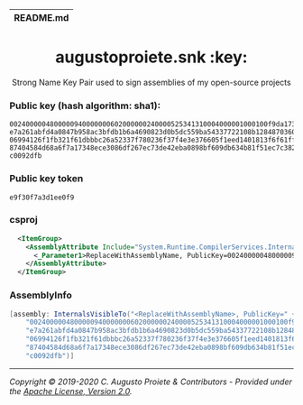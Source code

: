 | README.md |
|:---|

<h1 align="center">augustoproiete.snk :key:</h1>
<div align="center">

Strong Name Key Pair used to sign assemblies of my open-source projects

</div>

### Public key (hash algorithm: sha1):
```
0024000004800000940000000602000000240000525341310004000001000100f9da1733f4a1fe
e7a261abfd4a0847b958ac3bfdb1b6a4690823d0b5dc559ba54337722108b1284870360a8d062a
06994126f1fb321f61dbbbc26a52337f780236f37f4e3e376605f1eed1401813f6f61fff6c9c16
87404584d68a6f7a17348ece3086df267ec73de42eba0898bf609db634b81f51ec7c38200a17a3
c0092dfb
```

### Public key token
```
e9f30f7a3d1ee0f9
```

### csproj

```xml
  <ItemGroup>
    <AssemblyAttribute Include="System.Runtime.CompilerServices.InternalsVisibleTo">
      <_Parameter1>ReplaceWithAssemblyName, PublicKey=0024000004800000940000000602000000240000525341310004000001000100f9da1733f4a1fee7a261abfd4a0847b958ac3bfdb1b6a4690823d0b5dc559ba54337722108b1284870360a8d062a06994126f1fb321f61dbbbc26a52337f780236f37f4e3e376605f1eed1401813f6f61fff6c9c1687404584d68a6f7a17348ece3086df267ec73de42eba0898bf609db634b81f51ec7c38200a17a3c0092dfb</_Parameter1>
    </AssemblyAttribute>
  </ItemGroup>
```

### AssemblyInfo

```csharp
[assembly: InternalsVisibleTo("<ReplaceWithAssemblyName>, PublicKey=" +
    "0024000004800000940000000602000000240000525341310004000001000100f9da1733f4a1fe" +
    "e7a261abfd4a0847b958ac3bfdb1b6a4690823d0b5dc559ba54337722108b1284870360a8d062a" +
    "06994126f1fb321f61dbbbc26a52337f780236f37f4e3e376605f1eed1401813f6f61fff6c9c16" +
    "87404584d68a6f7a17348ece3086df267ec73de42eba0898bf609db634b81f51ec7c38200a17a3" +
    "c0092dfb")]
```

---

_Copyright &copy; 2019-2020 C. Augusto Proiete & Contributors - Provided under the [Apache License, Version 2.0](http://apache.org/licenses/LICENSE-2.0.html)._
